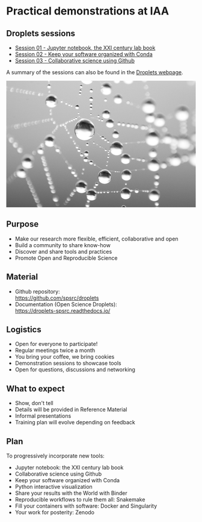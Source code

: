 # Practical demonstrations at IAA

## Droplets sessions

- [Session 01 - Jupyter notebook, the XXI century lab book](droplets-01-jupyter-notebooks/droplets-01-jupyter-notebooks.md)
- [Session 02 - Keep your software organized with Conda](droplets-02-conda/droplets-02-conda.md)
- [Session 03 - Collaborative science using Github](droplets-03-github/droplets-03-github.md)

A summary of the sessions can also be found in the [Droplets webpage](https://droplets-spsrc.readthedocs.io/sessions/).


![](../water_droplets.png)

## Purpose
- Make our research more flexible, efficient, collaborative and open
- Build a community to share know-how
- Discover and share tools and practices
- Promote Open and Reproducible Science
 
## Material
- Github repository:  
https://github.com/spsrc/droplets
- Documentation (Open Science Droplets):  
https://droplets-spsrc.readthedocs.io/

## Logistics
- Open for everyone to participate!
- Regular meetings twice a month
- You bring your coffee, we bring cookies
- Demonstration sessions to showcase tools
- Open for questions, discussions and networking

## What to expect
- Show, don't tell
- Details will be provided in Reference Material
- Informal presentations
- Training plan will evolve depending on feedback

## Plan

To progressively incorporate new tools:

* Jupyter notebook: the XXI century lab book
* Collaborative science using Github
* Keep your software organized with Conda
* Python interactive visualization
* Share your results with the World with Binder
* Reproducible workflows to rule them all: Snakemake
* Fill your containers with software: Docker and Singularity
* Your work for posterity: Zenodo




